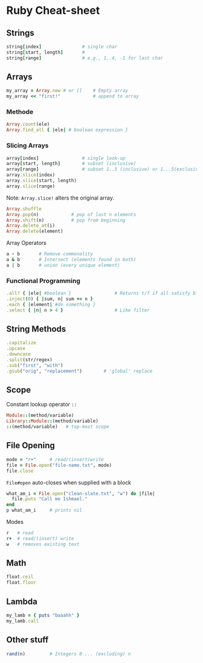 # Ruby Cheat-sheet

## Strings
```ruby
string[index]               # single char
string[start, length]       # 
string[range]               # e.g., 1..4, -1 for last char
```
## Arrays
```ruby
my_array = Array.new # or []    # Empty array
my_array << "first!"            # append to array
```

### Methode
```ruby
Array.count(ele)
Array.find_all { |ele| # boolean expression }
```
### Slicing Arrays
```ruby
array[index]                # single look-up
array[start, length]        # subset (inclusive)
array[range]                # subset 1..5 (inclusive) or 1...5(exclusive)
array.slice(index)          
array.slice(start, length)  
array.slice(range)          
```
Note: `Array.slice!` alters the original array.
```ruby
Array.shuffle
Array.pop(n)            # pop of last n elements
Array.shift(n)          # pop from beginning
Array.delete_at(i)
Array.delete(element)
```
Array Operators
```ruby
a - b       # Remove commonality
a & b       # Intersect (elements found in both)
a | b       # union (every unique element)
```

### Functional Programming
```ruby
.all? { |ele| #boolean }                # Returns t/f if all satisfy block condition
.inject(0) { |sum, n| sum += n }
.each { |element| #do something }
.select { |n| n > 4 }                   # Like filter
```

## String Methods
```ruby
.capitalize
.upcase
.downcase
.split(str/regex)
.sub("first", "with")
.gsub("orig", "replacement")        # 'global' replace
```

## Scope
Constant lookup operator `::`
```ruby
Module::(method/variable)
Library::Module::(method/variable)
::(method/variable)   # top-most scope
```

## File Opening
```ruby
mode = "r+"     # read/(insert)write
file = File.open("file-name.txt", mode)
file.close
```
`File#open` auto-closes when supplied with a block
```ruby
what_am_i = File.open("clean-slate.txt", "w") do |file|
  file.puts "Call me Ishmael."
end
p what_am_i     # prints nil
```
Modes
```ruby
r   # read
r+  # read/(insert) write
w   # removes existing text
```

## Math
```ruby
float.ceil
float.floor
```

## Lambda
```ruby
my_lamb = { puts "baaahh" }
my_lamb.call
```

## Other stuff
```ruby
rand(n)         # Integers 0 ... (excluding) n
```